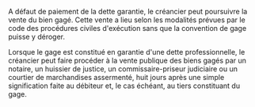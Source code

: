 A défaut de paiement de la dette garantie, le créancier peut poursuivre la vente du bien gagé. Cette vente a lieu selon les modalités prévues par le code des procédures civiles d'exécution sans que la convention de gage puisse y déroger.


Lorsque le gage est constitué en garantie d'une dette professionnelle, le créancier peut faire procéder à la vente publique des biens gagés par un notaire, un huissier de justice, un commissaire-priseur judiciaire ou un courtier de marchandises assermenté, huit jours après une simple signification faite au débiteur et, le cas échéant, au tiers constituant du gage.

